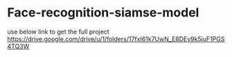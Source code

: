 # Face-recognition-siamse-model

use below link to get the full project  https://drive.google.com/drive/u/1/folders/17fxI61k7UwN_E8DEy9k5juF1PGS4TQ3W
